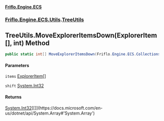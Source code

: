 #### [Friflo.Engine.ECS](index.md#'index')
### [Friflo.Engine.ECS.Utils](Friflo.Engine.ECS.Utils.md#'Friflo.Engine.ECS.Utils').[TreeUtils](TreeUtils.md#'Friflo.Engine.ECS.Utils.TreeUtils')

## TreeUtils.MoveExplorerItemsDown(ExplorerItem[], int) Method

```csharp
public static int[] MoveExplorerItemsDown(Friflo.Engine.ECS.Collections.ExplorerItem[] items, int shift);
```
#### Parameters

<a name='Friflo.Engine.ECS.Utils.TreeUtils.MoveExplorerItemsDown(Friflo.Engine.ECS.Collections.ExplorerItem[],int).items'></a>

`items` [ExplorerItem](ExplorerItem.md#'Friflo.Engine.ECS.Collections.ExplorerItem')[[]](https://docs.microsoft.com/en-us/dotnet/api/System.Array#'System.Array')

<a name='Friflo.Engine.ECS.Utils.TreeUtils.MoveExplorerItemsDown(Friflo.Engine.ECS.Collections.ExplorerItem[],int).shift'></a>

`shift` [System.Int32](https://docs.microsoft.com/en-us/dotnet/api/System.Int32#'System.Int32')

#### Returns
[System.Int32](https://docs.microsoft.com/en-us/dotnet/api/System.Int32#'System.Int32')[[]](https://docs.microsoft.com/en-us/dotnet/api/System.Array#'System.Array')